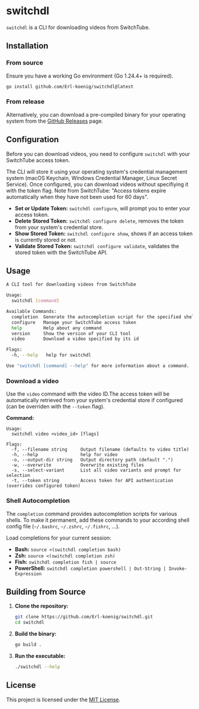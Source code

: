 # switchdl

`switchdl` is a CLI for downloading videos from SwitchTube.

## Installation

### From source

Ensure you have a working Go environment (Go 1.24.4+ is required).

```bash
go install github.com/Erl-koenig/switchdl@latest
```

### From release

Alternatively, you can download a pre-compiled binary for your operating system from the [GitHub Releases](https://github.com/Erl-koenig/switchdl/releases) page.

## Configuration

Before you can download videos, you need to configure `switchdl` with your SwitchTube access token.

The CLI will store it using your operating system's credential management system (macOS Keychain, Windows Credential Manager, Linux Secret Service). Once configured, you can download videos without specifiying it with the token flag. Note from SwitchTube: "Access tokens expire automatically when they have not been used for 60 days".

- **Set or Update Token:** `switchdl configure`, will prompt you to enter your access token.
- **Delete Stored Token:** `switchdl configure delete`, removes the token from your system's credential store.
- **Show Stored Token:** `switchdl configure show`, shows if an access token is currently stored or not.
- **Validate Stored Token:** `switchdl configure validate`, validates the stored token with the SwitchTube API.

## Usage

```bash
A CLI tool for downloading videos from SwitchTube

Usage:
  switchdl [command]

Available Commands:
  completion  Generate the autocompletion script for the specified shell
  configure   Manage your SwitchTube access token
  help        Help about any command
  version     Show the version of your CLI tool
  video       Download a video specified by its id

Flags:
  -h, --help   help for switchdl

Use "switchdl [command] --help" for more information about a command.
```

### Download a video

Use the `video` command with the video ID.The access token will be automatically retrieved from your system's credential store if configured (can be overriden with the `--token` flag).

**Command:**

```
Usage:
  switchdl video <video_id> [flags]

Flags:
  -f, --filename string     Output filename (defaults to video title)
  -h, --help                help for video
  -o, --output-dir string   Output directory path (default ".")
  -w, --overwrite           Overwrite existing files
  -s, --select-variant      List all video variants and prompt for selection
  -t, --token string        Access token for API authentication (overrides configured token)
```

### Shell Autocompletion

The `completion` command provides autocompletion scripts for various shells. To make it permanent, add these commands to your according shell config file (`~/.bashrc`, `~/.zshrc`, `~/.fishrc`, ...).

Load completions for your current session:

- **Bash:** `source <(switchdl completion bash)`
- **Zsh:** `source <(switchdl completion zsh)`
- **Fish:** `switchdl completion fish | source`
- **PowerShell:** `switchdl completion powershell | Out-String | Invoke-Expression`

## Building from Source

1.  **Clone the repository:**
    ```bash
    git clone https://github.com/Erl-koenig/switchdl.git
    cd switchdl
    ```
2.  **Build the binary:**
    ```bash
    go build .
    ```
3.  **Run the executable:**
    ```bash
    ./switchdl --help
    ```

## License

This project is licensed under the [MIT License](LICENSE).

